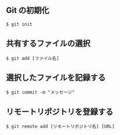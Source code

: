 ## Git の初期化
`$ git init`

## 共有するファイルの選択
`$ git add [ファイル名]`

## 選択したファイルを記録する
`$ git commit -m "メッセージ"`

## リモートリポジトリを登録する
`$ git remote add [リモートリポジトリ名] [URL]`